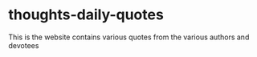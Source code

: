 # thoughts-daily-quotes
This is the website contains various quotes from the various authors and devotees
